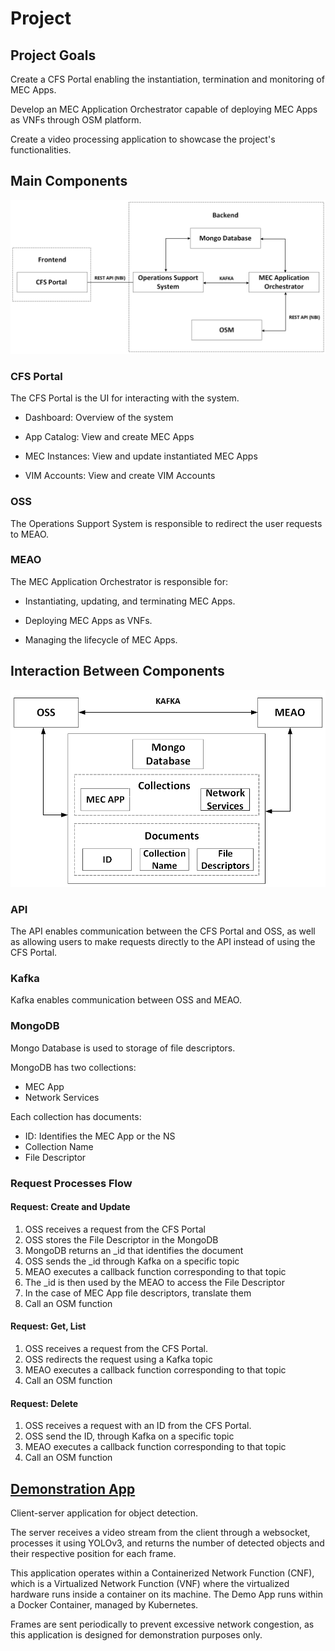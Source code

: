 # Project


## Project Goals

Create a CFS Portal enabling the instantiation, termination and monitoring of MEC Apps.

Develop an MEC Application Orchestrator capable of deploying MEC Apps as VNFs through OSM platform.

Create a video processing application to showcase the project's functionalities.


## Main Components

![Project Diagram](./images/Drawing6.png)


### CFS Portal

The CFS Portal is the UI for interacting with the system. 

- Dashboard: Overview of the system

- App Catalog: View and create MEC Apps

- MEC Instances: View and update instantiated MEC Apps

- VIM Accounts: View and create VIM Accounts


### OSS

The Operations Support System is responsible to redirect the user requests to MEAO.


### MEAO

The MEC Application Orchestrator is responsible for:

- Instantiating, updating, and terminating MEC Apps.

- Deploying MEC Apps as VNFs.

- Managing the lifecycle of MEC Apps.

## Interaction Between Components

![Backend Diagram](./images/Drawing7.png)

### API

The API enables communication between the CFS Portal and OSS, as well as allowing users to make requests directly to the API instead of using the CFS Portal.

### Kafka

Kafka enables communication between OSS and MEAO.

### MongoDB

Mongo Database is used to storage of file descriptors. 

MongoDB has two collections:
- MEC App
- Network Services

Each collection has documents:
- ID: Identifies the MEC App or the NS
- Collection Name
- File Descriptor


### Request Processes Flow

#### Request: Create and Update

1. OSS receives a request from the CFS Portal
2. OSS stores the File Descriptor in the MongoDB
3. MongoDB returns an _id that identifies the document
4. OSS sends the _id through Kafka on a specific topic
5. MEAO executes a callback function corresponding to that topic
6. The _id is then used by the MEAO to access the File Descriptor
7. In the case of MEC App file descriptors, translate them
8. Call an OSM function

#### Request: Get, List

1. OSS receives a request from the CFS Portal.
2. OSS redirects the request using a Kafka topic
3. MEAO executes a callback function corresponding to that topic
4. Call an OSM function

#### Request: Delete

1. OSS receives a request with an ID from the CFS Portal.
2. OSS send the ID, through Kafka on a specific topic
3. MEAO executes a callback function corresponding to that topic
4. Call an OSM function


## [Demonstration App](https://github.com/PedroDSFerreira/video-object-detection)

Client-server application for object detection.

The server receives a video stream from the client through a websocket, processes it using YOLOv3, and returns the number of detected objects and their respective position for each frame.

This application operates within a Containerized Network Function (CNF), which is a Virtualized Network Function (VNF) where the virtualized hardware runs inside a container on its machine. The Demo App runs within a Docker Container, managed by Kubernetes.

Frames are sent periodically to prevent excessive network congestion, as this application is designed for demonstration purposes only.